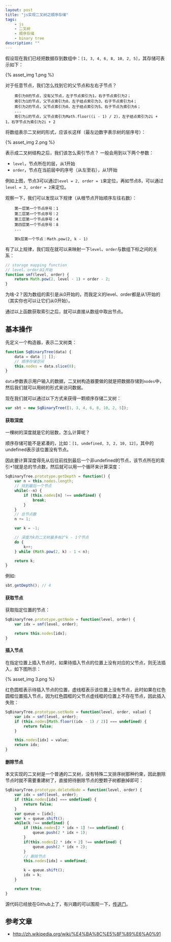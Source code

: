 ```yaml
---
layout: post
title: "js实现二叉树之顺序存储"
tags:
    - js
    - 二叉树
    - 顺序存储
    - binary tree
description: ""
---
```


假设现在我们已经把数据存到数组中：`[1, 3, 4, 6, 8, 10, 2, 5]`，其存储可表示如下：

{% asset_img 1.png %}

对于任意节点，我们怎么找到它的父节点和左右子节点？

```text
    索引为0的节点，没有父节点，左子节点索引为1，右子节点索引为2；
    索引为1的节点，父节点索引为0，左子结点索引为3，右子节点索引为4；
    索引为2的节点，父节点索引为0，左子结点索引为5，右子节点为索引为6；
    ...
    索引为i的节点，父节点索引为Math.floor((i - 1) / 2)，左子结点索引为2i + 1，右字节点为索引为2i + 2
```

将数组表示二叉树的形式，应该长这样（最左边数字表示树的层序号）：

<!-- more -->

{% asset_img 2.png %}

表示成二叉树结构之后，我们该怎么索引节点？ 一般会用到以下两个参数：

* `level`，节点所在的层，从1开始
* `order`，节点在当前层中的序号（从左至右），从1开始

例如上图，节点3可以通过`level = 2, order = 1`来定位，再如节点8，可以通过`level = 3, order = 2`来定位。

观察一下，我们可以发现以下规律（从根节点开始顺序左往右数）：

```text
    第一层第一个节点序号：1
    第二层第一个节点序号：2
    第三层第一个节点序号：4
    第四层第一个节点序号：8
    ...

    第k层第一个节点：Math.pow(2, k - 1)
```

有了以上规律，我们现在就可以来映射一下`level`、`order`与数组下标之间的关系：

```javascript
// storage mapping function
// level、order从1开始
function smf(level, order) {
    return Math.pow(2, level - 1) + order - 2;
}
```

为啥-2？因为数组的索引是从0开始的，而我定义的level、order都是从1开始的（其实你也可以让它们从0开始）。

通过以上函数获取索引之后，就可以直接从数组中取出节点。

## 基本操作

先定义一个构造器，表示二叉树类：

```javascript
function SqBinaryTree(data) {
    data = data || [];
    // 顺序存储空间
    this.nodes = data.slice(0);
}
```

`data`参数表示用户输入的数据，二叉树构造器要做的就是把数据存储到`nodes`中，然后我们就可以用树的形式来访问数据。

现在我们就可以通过以下方式来获得一颗顺序存储二叉树：

```javascript
var sbt = new SqBinaryTree([1, 3, 4, 6, 8, 10, 2, 5]);
```

#### 获取深度

一棵树的深度就是它的层数，怎么计算呢？

顺序存储可能不是紧凑的，比如：`[1, undefined, 3, 2, 10, 12]`，其中的undefined表示该位置没有节点。

因此要计算深度得先从后往前找到最后一个非undefined的节点，该节点所在的索引+1就是总的节点数，然后就可以用一个循环来计算深度：

```javascript
SqBinaryTree.prototype.getDepth = function() {
    var n = this.nodes.length;
    // 找到最后一个节点
    while(--n) {
        if (this.nodes[n] !== undefined) {
            break;
        }
    }
    // 总节点数
    n += 1;

    var k = -1;

    // 深度为k的二叉树最多有2^k - 1个节点
    do {
        k++;
    } while (Math.pow(2, k) - 1 < n);

    return k;
}
```

例如:

```javascript
sbt.getDepth(); // 4
```

#### 获取节点

获取指定位置的节点：

```javascript
SqBinaryTree.prototype.getNode = function(level, order) {
    var idx = smf(level, order);

    return this.nodes[idx];
}
```

#### 插入节点

在指定位置上插入节点时，如果待插入节点的位置上没有对应的父节点，则无法插入，如下图所示：

{% asset_img 3.png %}

红色圆框表示待插入节点的位置，虚线框表示该位置上没有节点，此时如果在红色圆框位置插入节点，因为红色圆框的父节点虚线框的位置上不存在节点，因此插入失败：

```javascript
SqBinaryTree.prototype.setNode = function(level, order, value) {
    var idx = smf(level, order);
    if (this.nodes[Math.floor((idx - 1) / 2)] === undefined) {
        return false;
    }

    this.nodes[idx] = value;
    return idx;
}
```

#### 删除节点

本文实现的二叉树是一个普通的二叉树，没有特殊二叉排序树那种约束，因此删除节点时就不需要重建树了，直接把待删除节点的整颗子树都删掉即可：

```javascript
SqBinaryTree.prototype.deleteNode = function(level, order) {
    var idx = smf(level, order);
    if (this.nodes[idx] === undefined) {
        return false;
    }
    var queue = [idx];
    var k = queue.shift();
    while(k !== undefined) {
        if (this.nodes[2 * idx + 1] !== undefined) {
            queue.push(2 * idx + 1);
        }
        if(this.nodes[2 * idx + 2] !== undefined) {
            queue.push(2 * idx + 2);
        }
        // 删除节点
        this.nodes[idx] = undefined;

        k = queue.shift();
        idx = k;
    }

    return true;
}
```

源代码已经放在Github上了，有兴趣的可以围观一下，[传送门](https://github.com/hushicai/hf/blob/master/src/data/SqBinaryTree.js)。

## 参考文章

* http://zh.wikipedia.org/wiki/%E4%BA%8C%E5%8F%89%E6%A0%91
